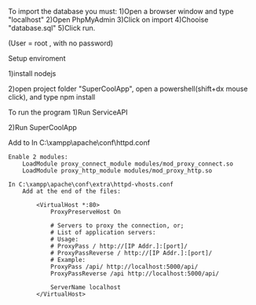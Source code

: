 To import the database you must:
1)Open a browser window and type "localhost"
2)Open PhpMyAdmin
3)Click on import 
4)Chooise "database.sql"
5)Click run.

(User = root , with no password)


Setup enviroment

1)install nodejs

2)open project folder "SuperCoolApp", open a  powershell(shift+dx mouse click), and type npm install


To run the program
1)Run ServiceAPI

2)Run SuperCoolApp




Add to
	In C:\xampp\apache\conf\httpd.conf
	
	Enable 2 modules:
		LoadModule proxy_connect_module modules/mod_proxy_connect.so
		LoadModule proxy_http_module modules/mod_proxy_http.so
		
	In C:\xampp\apache\conf\extra\httpd-vhosts.conf
		Add at the end of the files:
		
			<VirtualHost *:80>
				ProxyPreserveHost On

				# Servers to proxy the connection, or;
				# List of application servers:
				# Usage:
				# ProxyPass / http://[IP Addr.]:[port]/
				# ProxyPassReverse / http://[IP Addr.]:[port]/
				# Example: 
				ProxyPass /api/ http://localhost:5000/api/
				ProxyPassReverse /api http://localhost:5000/api/

				ServerName localhost
			</VirtualHost>
	
	